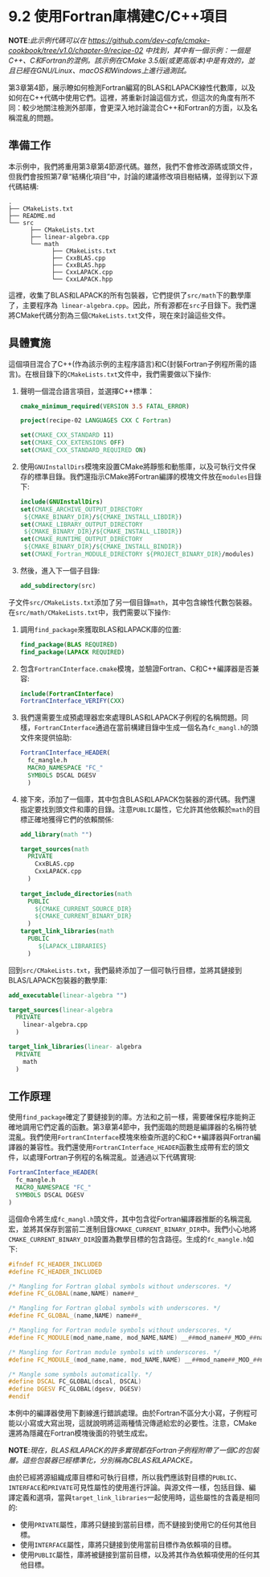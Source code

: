 # 9.2 使用Fortran庫構建C/C++項目

**NOTE**:*此示例代碼可以在 https://github.com/dev-cafe/cmake-cookbook/tree/v1.0/chapter-9/recipe-02 中找到，其中有一個示例：一個是C++、C和Fortran的混例。該示例在CMake 3.5版(或更高版本)中是有效的，並且已經在GNU/Linux、macOS和Windows上進行過測試。*

第3章第4節，展示瞭如何檢測Fortran編寫的BLAS和LAPACK線性代數庫，以及如何在C++代碼中使用它們。這裡，將重新討論這個方式，但這次的角度有所不同：較少地關注檢測外部庫，會更深入地討論混合C++和Fortran的方面，以及名稱混亂的問題。

## 準備工作

本示例中，我們將重用第3章第4節源代碼。雖然，我們不會修改源碼或頭文件，但我們會按照第7章“結構化項目”中，討論的建議修改項目樹結構，並得到以下源代碼結構:

```shell
.
├── CMakeLists.txt
├── README.md
└── src
      ├── CMakeLists.txt
      ├── linear-algebra.cpp
      └── math
            ├── CMakeLists.txt
            ├── CxxBLAS.cpp
            ├── CxxBLAS.hpp
            ├── CxxLAPACK.cpp
            └── CxxLAPACK.hpp
```

這裡，收集了BLAS和LAPACK的所有包裝器，它們提供了`src/math`下的數學庫了，主要程序為` linear-algebra.cpp`。因此，所有源都在`src`子目錄下。我們還將CMake代碼分割為三個`CMakeLists.txt`文件，現在來討論這些文件。

## 具體實施

這個項目混合了C++(作為該示例的主程序語言)和C(封裝Fortran子例程所需的語言)。在根目錄下的`CMakeLists.txt`文件中，我們需要做以下操作:

1. 聲明一個混合語言項目，並選擇C++標準：

   ```cmake
   cmake_minimum_required(VERSION 3.5 FATAL_ERROR)
   
   project(recipe-02 LANGUAGES CXX C Fortran)
   
   set(CMAKE_CXX_STANDARD 11)
   set(CMAKE_CXX_EXTENSIONS OFF)
   set(CMAKE_CXX_STANDARD_REQUIRED ON)
   ```

2. 使用`GNUInstallDirs`模塊來設置CMake將靜態和動態庫，以及可執行文件保存的標準目錄。我們還指示CMake將Fortran編譯的模塊文件放在`modules`目錄下:

   ```cmake
   include(GNUInstallDirs)
   set(CMAKE_ARCHIVE_OUTPUT_DIRECTORY
   	${CMAKE_BINARY_DIR}/${CMAKE_INSTALL_LIBDIR})
   set(CMAKE_LIBRARY_OUTPUT_DIRECTORY
   	${CMAKE_BINARY_DIR}/${CMAKE_INSTALL_LIBDIR})
   set(CMAKE_RUNTIME_OUTPUT_DIRECTORY
   	${CMAKE_BINARY_DIR}/${CMAKE_INSTALL_BINDIR})
   set(CMAKE_Fortran_MODULE_DIRECTORY ${PROJECT_BINARY_DIR}/modules)
   ```

3. 然後，進入下一個子目錄:

   ```cmake
   add_subdirectory(src)
   ```

子文件`src/CMakeLists.txt`添加了另一個目錄`math`，其中包含線性代數包裝器。在`src/math/CMakeLists.txt`中，我們需要以下操作:

1. 調用`find_package`來獲取BLAS和LAPACK庫的位置:

   ```cmake
   find_package(BLAS REQUIRED)
   find_package(LAPACK REQUIRED)
   ```

2. 包含`FortranCInterface.cmake`模塊，並驗證Fortran、C和C++編譯器是否兼容:

   ```cmake
   include(FortranCInterface)
   FortranCInterface_VERIFY(CXX)
   ```

3. 我們還需要生成預處理器宏來處理BLAS和LAPACK子例程的名稱問題。同樣，`FortranCInterface`通過在當前構建目錄中生成一個名為`fc_mangl.h`的頭文件來提供協助:

   ```cmake
   FortranCInterface_HEADER(
     fc_mangle.h
     MACRO_NAMESPACE "FC_"
     SYMBOLS DSCAL DGESV
     )
   ```

4. 接下來，添加了一個庫，其中包含BLAS和LAPACK包裝器的源代碼。我們還指定要找到頭文件和庫的目錄。注意`PUBLIC`屬性，它允許其他依賴於`math`的目標正確地獲得它們的依賴關係:

   ```cmake
   add_library(math "")
   
   target_sources(math
     PRIVATE
       CxxBLAS.cpp
       CxxLAPACK.cpp
     )
     
   target_include_directories(math
     PUBLIC
       ${CMAKE_CURRENT_SOURCE_DIR}
       ${CMAKE_CURRENT_BINARY_DIR}
     )
   target_link_libraries(math
     PUBLIC
     	${LAPACK_LIBRARIES}
     )
   ```

回到`src/CMakeLists.txt`，我們最終添加了一個可執行目標，並將其鏈接到BLAS/LAPACK包裝器的數學庫:

```cmake
add_executable(linear-algebra "")

target_sources(linear-algebra
  PRIVATE
  	linear-algebra.cpp
  )

target_link_libraries(linear- algebra
  PRIVATE
  	math
  )
```

## 工作原理

使用`find_package`確定了要鏈接到的庫。方法和之前一樣，需要確保程序能夠正確地調用它們定義的函數。第3章第4節中，我們面臨的問題是編譯器的名稱符號混亂。我們使用`FortranCInterface`模塊來檢查所選的C和C++編譯器與Fortran編譯器的兼容性。我們還使用`FortranCInterface_HEADER`函數生成帶有宏的頭文件，以處理Fortran子例程的名稱混亂。並通過以下代碼實現:

```cmake
FortranCInterface_HEADER(
  fc_mangle.h
  MACRO_NAMESPACE "FC_"
  SYMBOLS DSCAL DGESV
)
```

這個命令將生成`fc_mangl.h`頭文件，其中包含從Fortran編譯器推斷的名稱混亂宏，並將其保存到當前二進制目錄`CMAKE_CURRENT_BINARY_DIR`中。我們小心地將`CMAKE_CURRENT_BINARY_DIR`設置為數學目標的包含路徑。生成的`fc_mangle.h`如下:

```c++
#ifndef FC_HEADER_INCLUDED
#define FC_HEADER_INCLUDED

/* Mangling for Fortran global symbols without underscores. */
#define FC_GLOBAL(name,NAME) name##_

/* Mangling for Fortran global symbols with underscores. */
#define FC_GLOBAL_(name,NAME) name##_

/* Mangling for Fortran module symbols without underscores. */
#define FC_MODULE(mod_name,name, mod_NAME,NAME) __##mod_name##_MOD_##name

/* Mangling for Fortran module symbols with underscores. */
#define FC_MODULE_(mod_name,name, mod_NAME,NAME) __##mod_name##_MOD_##name

/* Mangle some symbols automatically. */
#define DSCAL FC_GLOBAL(dscal, DSCAL)
#define DGESV FC_GLOBAL(dgesv, DGESV)
#endif
```

本例中的編譯器使用下劃線進行錯誤處理。由於Fortran不區分大小寫，子例程可能以小寫或大寫出現，這就說明將這兩種情況傳遞給宏的必要性。注意，CMake還將為隱藏在Fortran模塊後面的符號生成宏。

**NOTE**:*現在，BLAS和LAPACK的許多實現都在Fortran子例程附帶了一個C的包裝層。這些包裝器已經標準化，分別稱為CBLAS和LAPACKE。*

由於已經將源組織成庫目標和可執行目標，所以我們應該對目標的`PUBLIC`、`INTERFACE`和`PRIVATE`可見性屬性的使用進行評論。與源文件一樣，包括目錄、編譯定義和選項，當與`target_link_libraries`一起使用時，這些屬性的含義是相同的:

* 使用`PRIVATE`屬性，庫將只鏈接到當前目標，而不鏈接到使用它的任何其他目標。
* 使用`INTERFACE`屬性，庫將只鏈接到使用當前目標作為依賴項的目標。
* 使用`PUBLIC`屬性，庫將被鏈接到當前目標，以及將其作為依賴項使用的任何其他目標。